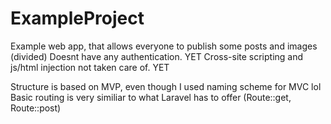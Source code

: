 # ExampleProject

Example web app, that allows everyone to publish some posts and images (divided)
Doesnt have any authentication. YET
Cross-site scripting and js/html injection not taken care of. YET

Structure is based on MVP, even though I used naming scheme for MVC lol
Basic routing is very similiar to what Laravel has to offer (Route::get, Route::post)
